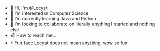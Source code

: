 - 👋 Hi, I’m @Locyst
- 👀 I’m interested in Computer Science
- 🌱 I’m currently learning Java and Python
- 💞️ I’m looking to collaborate on literally anything I started and nothing else
- 📫 How to reach me...
- ⚡ Fun fact: Locyst does not mean anything. wow so fun

